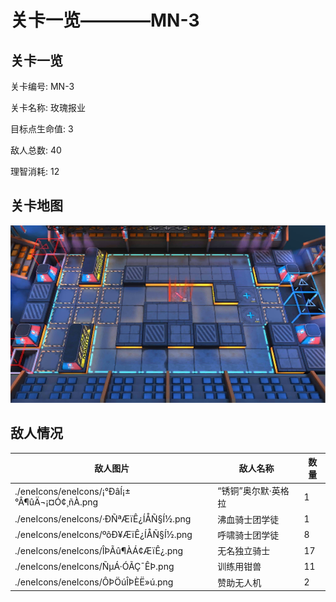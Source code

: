 # 关卡一览————MN-3


## 关卡一览

关卡编号: MN-3

关卡名称: 玫瑰报业

目标点生命值: 3

敌人总数: 40

理智消耗: 12


## 关卡地图
![MN-3](./oprMap/MN-3.png)

## 敌人情况

| 敌人图片 | 敌人名称 | 数量  |
|---------|-----|-----|
| ./eneIcons/eneIcons/¡°ÐâÍ­¡±°Â¶ûÄ¬¡¤Ó¢¸ñÀ­.png| “锈铜”奥尔默·英格拉  |   1  |
| ./eneIcons/eneIcons/·ÐÑªÆïÊ¿ÍÅÑ§Í½.png| 沸血骑士团学徒  |   1  |
| ./eneIcons/eneIcons/ºôÐ¥ÆïÊ¿ÍÅÑ§Í½.png| 呼啸骑士团学徒  |   8  |
| ./eneIcons/eneIcons/ÎÞÃû¶ÀÁ¢ÆïÊ¿.png| 无名独立骑士  |   17  |
| ./eneIcons/eneIcons/ÑµÁ·ÓÃÇ¯ÊÞ.png| 训练用钳兽  |   11  |
| ./eneIcons/eneIcons/ÔÞÖúÎÞÈË»ú.png| 赞助无人机  |   2  |
